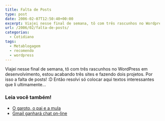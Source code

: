 ```yaml
---
title: Falta de Posts
type: post
date: 2006-02-07T12:50:40+00:00
excerpt: Viajei nesse final de semana, tô com três rascunhos no Wordpress em desenvolvimento, estou acabando três sites e fazendo dois projetos. Por isso a falta de posts!
url: /2006/02/falta-de-posts/
categorias:
  - Cotidiano
tags:
  - Metablogagem
  - recomendo
  - wordpress
---
```


Viajei nesse final de semana, tô com três rascunhos no WordPress em desenvolvimento, estou acabando três sites e fazendo dois projetos. Por isso a falta de posts! :D Então resolvi só colocar aqui textos interessantes que li ultimamente…

### Leia você também!

- [O garoto, o pai e a mula][1]
- [Gmail ganhará chat on-line][2]

[1]: http://falcon-dark.blogspot.com/2006/02/o-garoto-o-pai-o-av-e-mula.html
[2]: http://tecnologia.terra.com.br/interna/0,,OI867356-EI4802,00.html
